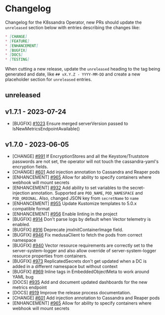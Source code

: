 # Changelog

Changelog for the K8ssandra Operator, new PRs should update the `unreleased` section below with entries describing the changes like:

```markdown
* [CHANGE]
* [FEATURE]
* [ENHANCEMENT]
* [BUGFIX]
* [DOCS]
* [TESTING]
```

When cutting a new release, update the `unreleased` heading to the tag being generated and date, like `## vX.Y.Z - YYYY-MM-DD` and create a new placeholder section for  `unreleased` entries.

## unreleased

## v1.7.1 - 2023-07-24

* [BUGFIX] [#1023](https://github.com/k8ssandra/k8ssandra-operator/issues/1023) Ensure merged serverVersion passed to IsNewMetricsEndpointAvailable()

## v1.7.0 - 2023-06-05

* [CHANGE] [#991](https://github.com/k8ssandra/k8ssandra-operator/issues/991) If EncryptionStores and all the Keystore/Truststore passwords are not set, the operator will not touch the cassandra-yaml's encryption fields.
* [CHANGE] [#601](https://github.com/k8ssandra/k8ssandra-operator/issues/601) Add injection annotation to Cassandra and Reaper pods
* [ENHANCEMENT] [#965](https://github.com/k8ssandra/k8ssandra-operator/issues/965) Allow for ability to specify containers where webhook will mount secrets
* [ENHANCEMENT] [#932](https://github.com/k8ssandra/k8ssandra-operator/issues/932) Add ability to set variables to the secret-injection annotation. Supported are `POD_NAME`, `POD_NAMESPACE` and `POD_ORDINAL`. Also, changed JSON key from `secretName` to `name`
* [ENHANCEMENT] [#955](https://github.com/k8ssandra/k8ssandra-operator/issues/955) Update Kustomize templates to 5.0.x compatible format
* [ENHANCEMENT] [#956](https://github.com/k8ssandra/k8ssandra-operator/issues/956) Enable linting in the project
* [BUGFIX] [#914](https://github.com/k8ssandra/k8ssandra-operator/issues/914) Don't parse logs by default when Vector telemetry is enabled.
* [BUGFIX] [#916](https://github.com/k8ssandra/k8ssandra-operator/issues/916) Deprecate jmxInitContainerImage field.
* [BUGFIX] [#946](https://github.com/k8ssandra/k8ssandra-operator/issues/946) Fix medusaClient to fetch the pods from correct namespace
* [BUGFIX] [#940](https://github.com/k8ssandra/k8ssandra-operator/issues/940) Vector resource requirements are correctly set to the server-system-logger and also allow override of server-system-logger resource properties from containers.
* [BUGFIX] [#973](https://github.com/k8ssandra/k8ssandra-operator/issues/973) ReplicatedSecrets don't get updated when a DC is added in a different namespace but without context
* [BUGFIX] [#969](https://github.com/k8ssandra/k8ssandra-operator/issues/969) Inline tags in EmbeddedObjectMeta to work around YAML bug
* [DOCS] [#935](https://github.com/k8ssandra/k8ssandra-operator/issues/935) Add and document updated dashboards for the new metrics endpoint
* [DOCS] [#919](https://github.com/k8ssandra/k8ssandra-operator/issues/919) Improve the release process documentation.
* [CHANGE] [#601](https://github.com/k8ssandra/k8ssandra-operator/issues/601) Add injection annotation to Cassandra and Reaper pods
* [ENHANCEMENT] [#965](https://github.com/k8ssandra/k8ssandra-operator/issues/965) Allow for ability to specify containers where webhook will mount secrets
